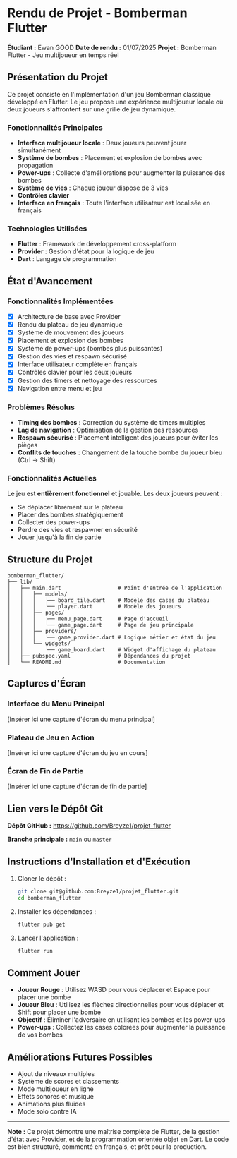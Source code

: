 # Rendu de Projet - Bomberman Flutter

**Étudiant :** Ewan GOOD
**Date de rendu :** 01/07/2025
**Projet :** Bomberman Flutter - Jeu multijoueur en temps réel

##  Présentation du Projet

Ce projet consiste en l'implémentation d'un jeu Bomberman classique développé en Flutter. Le jeu propose une expérience multijoueur locale où deux joueurs s'affrontent sur une grille de jeu dynamique.

###  Fonctionnalités Principales

- **Interface multijoueur locale** : Deux joueurs peuvent jouer simultanément
- **Système de bombes** : Placement et explosion de bombes avec propagation
- **Power-ups** : Collecte d'améliorations pour augmenter la puissance des bombes
- **Système de vies** : Chaque joueur dispose de 3 vies
- **Contrôles clavier**
- **Interface en français** : Toute l'interface utilisateur est localisée en français

###  Technologies Utilisées

- **Flutter** : Framework de développement cross-platform
- **Provider** : Gestion d'état pour la logique de jeu
- **Dart** : Langage de programmation

##  État d'Avancement

###  Fonctionnalités Implémentées

- [x] Architecture de base avec Provider
- [x] Rendu du plateau de jeu dynamique
- [x] Système de mouvement des joueurs
- [x] Placement et explosion des bombes
- [x] Système de power-ups (bombes plus puissantes)
- [x] Gestion des vies et respawn sécurisé
- [x] Interface utilisateur complète en français
- [x] Contrôles clavier pour les deux joueurs
- [x] Gestion des timers et nettoyage des ressources
- [x] Navigation entre menu et jeu

###  Problèmes Résolus

- **Timing des bombes** : Correction du système de timers multiples
- **Lag de navigation** : Optimisation de la gestion des ressources
- **Respawn sécurisé** : Placement intelligent des joueurs pour éviter les pièges
- **Conflits de touches** : Changement de la touche bombe du joueur bleu (Ctrl → Shift)

###  Fonctionnalités Actuelles

Le jeu est **entièrement fonctionnel** et jouable. Les deux joueurs peuvent :
- Se déplacer librement sur le plateau
- Placer des bombes stratégiquement
- Collecter des power-ups
- Perdre des vies et respawner en sécurité
- Jouer jusqu'à la fin de partie

##  Structure du Projet

```
bomberman_flutter/
├── lib/
│   ├── main.dart                  # Point d'entrée de l'application
│   │   ├── models/
│   │   │   ├── board_tile.dart    # Modèle des cases du plateau
│   │   │   └── player.dart        # Modèle des joueurs
│   │   ├── pages/
│   │   │   ├── menu_page.dart     # Page d'accueil
│   │   │   └── game_page.dart     # Page de jeu principale
│   │   ├── providers/
│   │   │   └── game_provider.dart # Logique métier et état du jeu
│   │   └── widgets/
│   │       └── game_board.dart    # Widget d'affichage du plateau
│   ├── pubspec.yaml               # Dépendances du projet
│   └── README.md                  # Documentation
```

##  Captures d'Écran

### Interface du Menu Principal
[Insérer ici une capture d'écran du menu principal]

### Plateau de Jeu en Action
[Insérer ici une capture d'écran du jeu en cours]

### Écran de Fin de Partie
[Insérer ici une capture d'écran de fin de partie]

##  Lien vers le Dépôt Git

**Dépôt GitHub :** https://github.com/Breyze1/projet_flutter

**Branche principale :** `main` ou `master`

##  Instructions d'Installation et d'Exécution

1. Cloner le dépôt :
   ```bash
   git clone git@github.com:Breyze1/projet_flutter.git
   cd bomberman_flutter
   ```

2. Installer les dépendances :
   ```bash
   flutter pub get
   ```

3. Lancer l'application :
   ```bash
   flutter run
   ```

##  Comment Jouer

- **Joueur Rouge** : Utilisez WASD pour vous déplacer et Espace pour placer une bombe
- **Joueur Bleu** : Utilisez les flèches directionnelles pour vous déplacer et Shift pour placer une bombe
- **Objectif** : Éliminer l'adversaire en utilisant les bombes et les power-ups
- **Power-ups** : Collectez les cases colorées pour augmenter la puissance de vos bombes

##  Améliorations Futures Possibles

- Ajout de niveaux multiples
- Système de scores et classements
- Mode multijoueur en ligne
- Effets sonores et musique
- Animations plus fluides
- Mode solo contre IA

---

**Note :** Ce projet démontre une maîtrise complète de Flutter, de la gestion d'état avec Provider, et de la programmation orientée objet en Dart. Le code est bien structuré, commenté en français, et prêt pour la production. 
